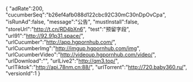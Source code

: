 {
"adRate":200,
"cucumberSeq":"b26ef4afb088d122cbc92C30mC30nDpOvCpa",
"isRunAd":false,
"message":"公告",
"mustInstall":false,
"storeUrl":"http://t.cn/RD4bXn6",
"test":"预留字段",
"url91":"http://92.91p31.space/",
"urlCucumber":"http://app.hgpornhub.com/",
"urlCucumberImg":"http://imgup.hgpornhub.com/img",
"urlCucumberVideo":"http://videoup.hgpornhub.com/video/",
"urlDownload":"",
"urlLive2":"http://qm3.top/",
"urlTiktok":"http://api.78nm.cn:88/",
"urlTorrent":"http://720.baby360.ru/",
"versionId":1
}
